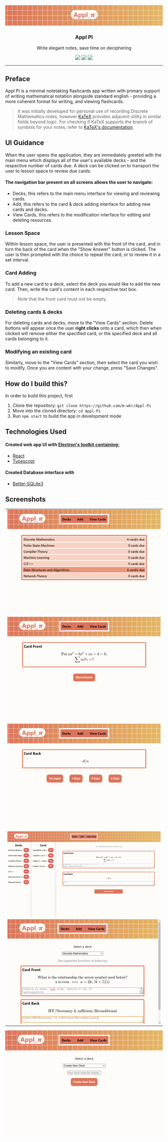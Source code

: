 <div align="center">
  <img src="/assets/banner.png" alt="testing">
  <h3>Appl PI</h3>
  <p>Write elegant notes, save time on deciphering</p>
  <img src="https://img.shields.io/badge/Language-Typescript-blue.svg?style=flat&logo=TypeScript&logoColor=FFF">
  <img src="https://img.shields.io/badge/Version-v1.0.0-green.svg">
  <img src="https://img.shields.io/badge/Build-Passing-green.svg">
</div>

<hr>

## Preface

Appl Pi is a minimal notetaking flashcards app written with primary support of writing mathematical notation alongside standard english - providing a more coherent format for writing, 
and viewing flashcards.

>It was initially developed for personal use of recording Discrete Mathematics notes, however [KaTeX](https://katex.org/) provides 
>adjacent utility in similar fields beyond logic. For checking if KaTeX supports the branch of symbols for your notes, refer to [KaTeX's documentation](https://katex.org/docs/supported).

## UI Guidance

When the user opens the application, they are immediately greeted with the main menu which displays all of the user's available decks - and the respective number
of cards due. A deck can be clicked on to transport the user to lesson space to review due cards.

#### The navigation bar present on all screens allows the user to navigate:

- Decks, this refers to the main menu interface for viewing and reviewing cards.
- Add, this refers to the card & deck adding interface for adding new cards and decks.
- View Cards, this refers to the modification interface for editing and deleting resources.

### Lesson Space 

Within lesson space, the user is presented with the front of the card, and in turn the back of the card when the "Show Answer" button is clicked. The user is then
prompted with the choice to repeat the card, or to review it in a set interval. 

### Card Adding

To add a new card to a deck, select the deck you would like to add the new card. Then, write the card's content in each respective text box. 

>Note that the front card must not be empty.

### Deleting cards & decks

For deleting cards and decks, move to the "View Cards" section. Delete buttons will appear once the user **right clicks** onto a card, which then when clicked will
remove either the specified card, or the specified deck and all cards belonging to it.

### Modifying an existing card

Similarly, move to the "View Cards" section, then select the card you wish to modify. Once you are content with your change, press "Save Changes".

## How do I build this?

In order to build this project, first
1. Clone the repository: `git clone https://github.com/m-wkr/Appl-Pi`
2. Move into the cloned directory: `cd Appl-Pi`
3. Run `npm start` to build the app in development mode

## Technologies Used

#### Created web app UI with [Electron's toolkit containing:](https://www.electronforge.io/guides/framework-integration/react-with-typescript)
- [React](https://react.dev/)
- [Typescript](https://www.typescriptlang.org/)

#### Created Database interface with
- [Better-SQLite3](https://www.npmjs.com/package/better-sqlite3)

## Screenshots

| |
| - |
|![](/assets/decksViewer.png) |
|![](/assets/lessonFront.png) |
|![](/assets/lessonBack.png) |
|![](/assets/cardViewer.png) |
|![](/assets/cardAdder.png) |
![](/assets/deckAdder.png)
